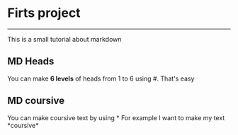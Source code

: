 # Firts project

---

This is a small tutorial about markdown

## MD Heads

You can make **6 levels** of heads from 1 to 6 using #. That's easy

## MD coursive

You can make coursive text by using * For example I want to make my text *coursive\*
